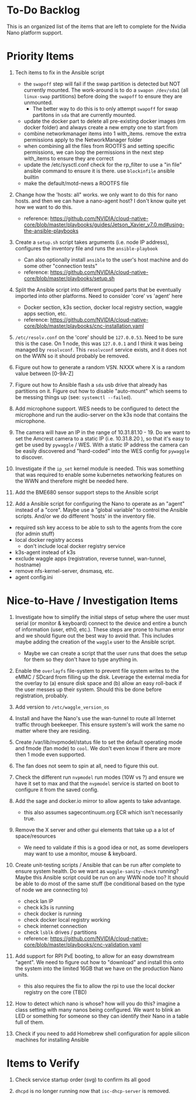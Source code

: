 # To-Do Backlog

This is an organized list of the items that are left to complete for the Nvidia Nano platform support.

# Priority Items

1. Tech items to fix in the Ansible script
   - the `swapoff` step will fail if the swap partition is detected but NOT currently mounted. The work-around is to do a `swapon /dev/sda1` (all `linux-swap` partitions) before doing the `swapoff` to ensure they are unmounted.
     - The better way to do this is to only attempt `swapoff` for swap partitons in `sda` that are currently mounted.
   - update the docker part to delete all pre-existing docker images (rm docker folder) and always create a new empty one to start from
   - combine networkmanager items into 1 with_items. remove the extra permissions apply to the NetworkManager folder
   - when combining all the files from ROOTFS and setting specific permissions, we can loop the permissions in the next step with_items to ensure they are correct
   - update the /etc/sysctl.conf check for the rp_filter to use a "in file" ansible command to ensure it is there. use `blockinfile` ansible builtin
   - make the default/motd-news a ROOTFS file

2. Change how the 'hosts: all" works. we only want to do this for nano hosts.  and then we can have a nano-agent host?  I don't know quite yet how we want to do this.
    - reference: https://github.com/NVIDIA/cloud-native-core/blob/master/playbooks/guides/Jetson_Xavier_v7.0.md#using-the-ansible-playbooks


3. Create a `setup.sh` script takes arguments (i.e. node IP address), configures the inventory file and runs the `ansible-playbook`
   - Can also optionally install `ansible` to the user's host machine and do some other "connection tests"
   - reference: https://github.com/NVIDIA/cloud-native-core/blob/master/playbooks/setup.sh

4. Split the Ansible script into different grouped parts that be eventually imported into other platforms.  Need to consider 'core' vs 'agent' here
    - Docker section, k3s section, docker local registry section, waggle apps section, etc.
    - reference: https://github.com/NVIDIA/cloud-native-core/blob/master/playbooks/cnc-installation.yaml

5. `/etc/resolv.conf` on the 'core' should be `127.0.0.53`.  Need to be sure this is the case. On 1 node, this was `127.0.0.1` and I think it was being managed by `resolvconf`.  This `resolvconf` service exists, and it does not on the WWN so it should probably be removed.

6. Figure out how to generate a random VSN. NXXX where X is a random value between [0-9A-Z]

7.  Figure out how to Ansible flash a `sda` usb drive that already has partitions on it. Figure out how to disable "auto-mount" which seems to be messing things up (see: `systemctl --failed`).

8.  Add microphone support. WES needs to be configured to detect the microphone and run the audio-server on the k3s node that contains the microphone.

9.  The camera will have an IP in the range of 10.31.81.10 - 19. Do we want to set the Amcrest camera to a static IP (i.e. 10.31.8.20 ), so that it's easy to get be used by `pywaggle` / WES. With a static IP address the camera can be easily discovered and "hard-coded" into the WES config for `pywaggle` to discover.

10. Investigate if the `ip_set` kernel module is needed. This was something that was required to enable some kubernetes networking features on the WWN and therefore might be needed here.

11. Add the BME680 sensor support steps to the Ansible script

12. Add a Ansible script for configuring the Nano to operate as an "agent" instead of a "core".  Maybe use a "global variable" to control the Ansible scripts. And/or we do different 'hosts' in the inventory file.
   - required ssh key access to be able to ssh to the agents from the core (for admin stuff)
   - local docker registry access
     - don't include local docker registry service
   - k3s-agent instead of k3s
   - exclude waggle apps (registration, reverse tunnel, wan-tunnel, hostname)
   - remove nfs-kernel-server, dnsmasq, etc.
   - agent config.ini

# Nice-to-Have / Investigation Items

1. Investigate how to simplify the initial steps of setup where the user must serial (or monitor & keyboard) connect to the device and entire a bunch of information (user, eth0, etc.). These steps are prone to human error and we should figure out the best way to avoid that. This includes maybe adding the creation of the `waggle` user to the Ansible script.
   - Maybe we can create a script that the user runs that does the setup for them so they don't have to type anything in.

1. Enable the `overlayfs` file-system to prevent file system writes to the eMMC / SDcard from filling up the disk. Leverage the external media for the overlay to (a) ensure disk space and (b) allow an easy roll-back if the user messes up their system.  Should this be done before registration, probably.

1. Add version to `/etc/waggle_version_os`

1. Install and have the Nano's use the wan-tunnel to route all Internet traffic through beekeeper. This ensure system's will work the same no matter where they are residing.

2. Create /var/lib/nvpmodel/status file to set the default operating mode and fmode (fan mode) to `cool`.  We don't even know if there are more then 1 mode even supported.

3. The fan does not seem to spin at all, need to figure this out.

4. Check the different run `nvpmodel` run modes (10W vs ?) and ensure we have it set to max and that the `nvpmodel` service is started on boot to configure it from the saved config.

5. Add the sage and docker.io mirror to allow agents to take advantage.
    - this also assumes sagecontinuum.org ECR which isn't necessarily true.

6. Remove the X server and other gui elements that take up a a lot of space/resources
    - We need to validate if this is a good idea or not, as some developers may want to use a monitor, mouse & keyboard.

7. Create unit-testing scripts / Ansible that can be run after complete to ensure system health.  Do we want as `waggle-sanity-check` running?  Maybe this Ansible script could be run on any WWN node too?  It should be able to do most of the same stuff (be conditional based on the type of node we are connecting to)
   - check lan IP 
   - check k3s is running
   - check docker is running
   - check docker local registry working
   - check internet connection
   - check `lsblk` drives / partitions
   - reference: https://github.com/NVIDIA/cloud-native-core/blob/master/playbooks/cnc-validation.yaml

8. Add support for RPI PxE booting, to allow for an easy downstream "agent".  We need to figure out how to "download" and install this onto the system into the limited 16GB that we have on the production Nano units.
   - this also requires the fix to allow the rpi to use the local docker registry on the core (TBD)

9. How to detect which nano is whose? how will you do this? imagine a class setting with many nanos being configured. We want to blink an LED or something for someone so they can identify their Nano in a table full of them.

10. Check if you need to add Homebrew shell configuration for apple silicon machines for installing Ansible

# Items to Verify

1. Check service startup order (svg) to confirm its all good

1. `dhcpd` is no longer running now that `isc-dhcp-server` is removed.

